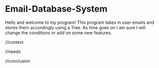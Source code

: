 # Email-Database-System
Hello and welcome to my program! This program takes in user emails and stores them accordingly using a Tree.
As time goes on I am sure I will change the conditions or add on some new features.

//context

//needs

//conclusion
